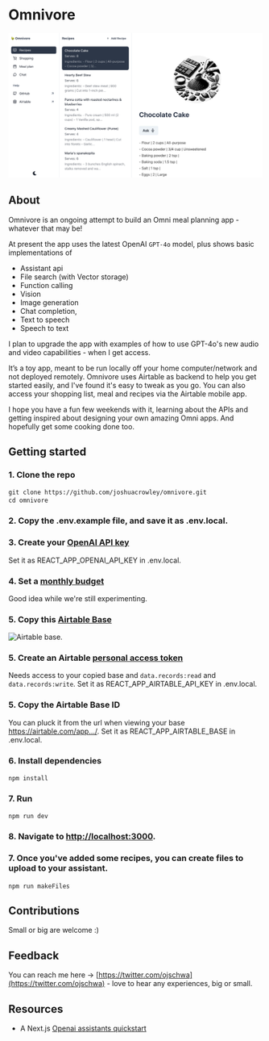 # Omnivore

![Omnivore app](public/Hero.png)

## About

Omnivore is an ongoing attempt to build an Omni meal planning app - whatever that may be!

At present the app uses the latest OpenAI `GPT-4o` model, plus shows basic implementations of

- Assistant api
- File search (with Vector storage)
- Function calling
- Vision
- Image generation
- Chat completion,
- Text to speech
- Speech to text

I plan to upgrade the app with examples of how to use GPT-4o's new audio and video capabilities - when I get access.

It’s a toy app, meant to be run locally off your home computer/network and not deployed remotely. Omnivore uses Airtable as backend to help you get started easily, and I've found it's easy to tweak as you go. You can also access your shopping list, meal and recipes via the Airtable mobile app.

I hope you have a fun few weekends with it, learning about the APIs and getting inspired about designing your own amazing Omni apps. And hopefully get some cooking done too.

## Getting started

### 1. Clone the repo

```shell
git clone https://github.com/joshuacrowley/omnivore.git
cd omnivore
```

### 2. Copy the .env.example file, and save it as .env.local.

### 3. Create your [OpenAI API key](https://platform.openai.com/api-keys)

Set it as REACT_APP_OPENAI_API_KEY in .env.local.

### 4. Set a [monthly budget](https://platform.openai.com/settings/organization/limits)

Good idea while we're still experimenting.

### 5. Copy this [Airtable Base](https://airtable.com/appdqcBRR3roXoUQd/shrWBkBRSTnR6xfZs)

![Airtable base](airtable-base.png).

### 5. Create an Airtable [personal access token](https://airtable.com/create/tokens)

Needs access to your copied base and `data.records:read` and `data.records:write`. Set it as REACT_APP_AIRTABLE_API_KEY in .env.local.

### 5. Copy the Airtable Base ID

You can pluck it from the url when viewing your base https://airtable.com/app.../. Set it as REACT_APP_AIRTABLE_BASE in .env.local.

### 6. Install dependencies

```shell
npm install
```

### 7. Run

```shell
npm run dev
```

### 8. Navigate to [http://localhost:3000](http://localhost:3000).

### 7. Once you've added some recipes, you can create files to upload to your assistant.

```shell
npm run makeFiles
```

## Contributions

Small or big are welcome :)

## Feedback

You can reach me here -> [https://twitter.com/ojschwa](https://twitter.com/ojschwa) - love to hear any experiences, big or small.

## Resources

- A Next.js [Openai assistants quickstart](https://github.com/openai/openai-assistants-quickstart)
